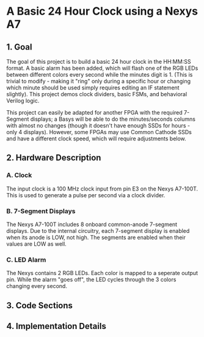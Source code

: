 # A Basic 24 Hour Clock using a Nexys A7
## 1. Goal
The goal of this project is to build a basic 24 hour clock in the HH:MM:SS format. A basic alarm has been added, which will flash one of the RGB LEDs between different colors every second while the minutes digit is 1. (This is trivial to modify - making it "ring" only during a specific hour or changing which minute should be used simply requires editing an IF statement slightly). This project demos clock dividers, basic FSMs, and behavioral Verilog logic.

This project can easily be adapted for another FPGA with the required 7-Segment displays; a Basys will be able to do the minutes/seconds columns with almost no changes (though it doesn't have enough SSDs for hours - only 4 displays). However, some FPGAs may use Common Cathode SSDs and have a different clock speed, which will require adjustments below.

## 2. Hardware Description
### A. Clock
The input clock is a 100 MHz clock input from pin E3 on the Nexys A7-100T. This is used to generate a pulse per second via a clock divider.
### B. 7-Segment Displays
The Nexys A7-100T includes 8 onboard common-anode 7-segment displays. Due to the internal circuitry, each 7-segment display is enabled when its anode is LOW, not high. The segments are enabled when their values are LOW as well.
### C. LED Alarm
The Nexys contains 2 RGB LEDs. Each color is mapped to a seperate output pin. While the alarm "goes off", the LED cycles through the 3 colors changing every second.
## 3. Code Sections


## 4. Implementation Details
